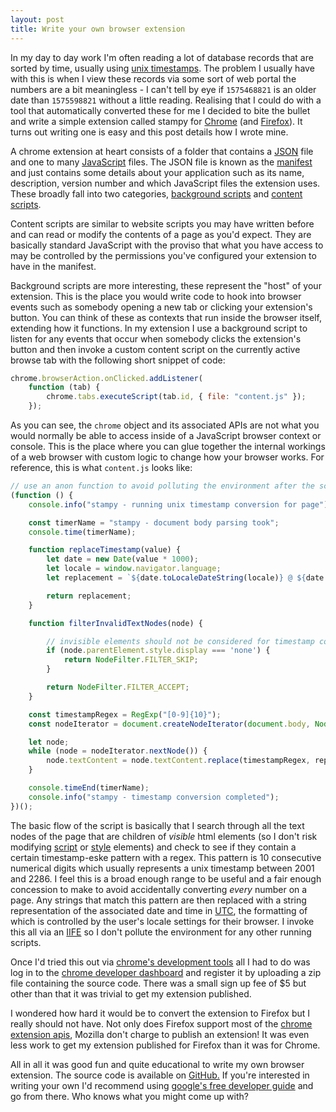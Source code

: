 ```yaml
---
layout: post
title: Write your own browser extension
---
```


In my day to day work I'm often reading a lot of database records that are sorted by time, usually using [unix timestamps](https://www.unixtimestamp.com/). The problem I usually have with this is when I view these records via some sort of web portal the numbers are a bit meaningless - I can't tell by eye if `1575468821` is an older date than `1575598821` without a little reading. Realising that I could do with a tool that automatically converted these for me I decided to bite the bullet and write a simple extension called stampy for [Chrome](https://chrome.google.com/webstore/detail/stampy/ccicllkpedpkilncdaololajfojgaodg) (and [Firefox](https://addons.mozilla.org/en-GB/firefox/addon/stampy/)). It turns out writing one is easy and this post details how I wrote mine.

A chrome extension at heart consists of a folder that contains a [JSON](https://en.wikipedia.org/wiki/JSON) file and one to many [JavaScript](https://en.wikipedia.org/wiki/JavaScript) files. The JSON file is known as the [manifest](https://developer.chrome.com/extensions/manifest) and just contains some details about your application such as its name, description, version number and which JavaScript files the extension uses. These broadly fall into two categories, [background scripts](https://developer.chrome.com/extensions/background_pages) and [content scripts](https://developer.chrome.com/extensions/content_scripts).

Content scripts are similar to website scripts you may have written before and can read or modify the contents of a page as you'd expect. They are basically standard JavaScript with the proviso that what you have access to may be controlled by the permissions you've configured your extension to have in the manifest.

Background scripts are more interesting, these represent the "host" of your extension. This is the place you would write code to hook into browser events such as somebody opening a new tab or clicking your extension's button. You can think of these as contexts that run inside the browser itself, extending how it functions. In my extension I use a background script to listen for any events that occur when somebody clicks the extension's button and then invoke a custom content script on the currently active browse tab with the following short snippet of code:

``` js 
chrome.browserAction.onClicked.addListener(
    function (tab) {
        chrome.tabs.executeScript(tab.id, { file: "content.js" });
    });

```

As you can see, the `chrome` object and its associated APIs are not what you would normally be able to access inside of a JavaScript browser context or console. This is the place where you can glue together the internal workings of a web browser with custom logic to change how your browser works. For reference, this is what `content.js` looks like:

```js
// use an anon function to avoid polluting the environment after the script is run
(function () {
    console.info("stampy - running unix timestamp conversion for page");

    const timerName = "stampy - document body parsing took";
    console.time(timerName);

    function replaceTimestamp(value) {
        let date = new Date(value * 1000);
        let locale = window.navigator.language;
        let replacement = `${date.toLocaleDateString(locale)} @ ${date.toLocaleTimeString(locale)} (UTC)`;

        return replacement;
    }

    function filterInvalidTextNodes(node) {

        // invisible elements should not be considered for timestamp conversion
        if (node.parentElement.style.display === 'none') {
            return NodeFilter.FILTER_SKIP;
        }

        return NodeFilter.FILTER_ACCEPT;
    }

    const timestampRegex = RegExp("[0-9]{10}");
    const nodeIterator = document.createNodeIterator(document.body, NodeFilter.SHOW_TEXT, filterInvalidTextNodes);

    let node;
    while (node = nodeIterator.nextNode()) {
        node.textContent = node.textContent.replace(timestampRegex, replaceTimestamp);
    }

    console.timeEnd(timerName);
    console.info("stampy - timestamp conversion completed");
})();
```

The basic flow of the script is basically that I search through all the text nodes of the page that are children of _visible_ html elements (so I don't risk modifying [script](https://developer.mozilla.org/en-US/docs/Web/HTML/Element/script) or [style](https://developer.mozilla.org/en-US/docs/Web/HTML/Element/style) elements) and check to see if they contain a certain timestamp-eske pattern with a regex. This pattern is 10 consecutive numerical digits which usually represents a unix timestamp between 2001 and 2286. I feel this is a broad enough range to be useful and a fair enough concession to make to avoid accidentally converting _every_ number on a page. Any strings that match this pattern are then replaced with a string representation of the associated date and time in [UTC](https://en.wikipedia.org/wiki/Coordinated_Universal_Time), the formatting of which is controlled by the user's locale settings for their browser. I invoke this all via an [IIFE](https://developer.mozilla.org/en-US/docs/Glossary/IIFE) so I don't pollute the environment for any other running scripts.

Once I'd tried this out via [chrome's development tools](https://support.google.com/chrome/a/answer/2714278?hl=en) all I had to do was log in to the [chrome developer dashboard](https://chrome.google.com/webstore/developer/dashboard) and register it by uploading a zip file containing the source code. There was a small sign up fee of $5 but other than that it was trivial to get my extension published.

I wondered how hard it would be to convert the extension to Firefox but I really should not have. Not only does Firefox support most of the [chrome extension apis](https://developer.mozilla.org/en-US/docs/Mozilla/Add-ons/WebExtensions/Chrome_incompatibilities), Mozilla don't charge to publish an extension! It was even less work to get my extension published for Firefox than it was for Chrome.

All in all it was good fun and quite educational to write my own browser extension. The source code is available on [GitHub.](https://github.com/edwin-jones/stampy) If you're interested in writing your own I'd recommend using [google's free developer guide](https://developer.chrome.com/extensions/getstarted) and go from there. Who knows what you might come up with?
